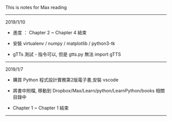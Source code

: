 This is notes for Max reading

------------------------------

2019/1/10

* 進度 ： Chapter 2 ~ Chapter 4 結束

* 安裝 virtualenv / numpy / matplotlib / python3-tk

* gTTs 測試 - 指令可以, 但是 gtts.py 無法 import gTTS

------------------------------

2019/1/7

* 購買 Python 程式設計實務第2版電子書,安裝 vscode

* 將書中附檔, 移動到 Dropbox/Max/Learn/python/LearnPython/books 相關目錄中

* Chapter 1 ~ Chapter 1 結束

------------------------------

